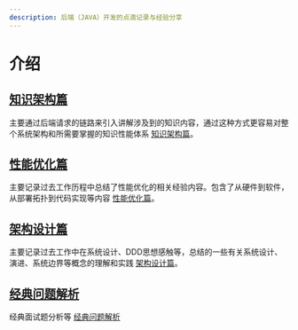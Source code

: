 ```yaml
---
description: 后端（JAVA）开发的点滴记录与经验分享
---
```


# 介绍
## [知识架构篇](request/)

主要通过后端请求的链路来引入讲解涉及到的知识内容，通过这种方式更容易对整个系统架构和所需要掌握的知识性能体系 [知识架构篇](request/)。

## [性能优化篇](performance/)

主要记录过去工作历程中总结了性能优化的相关经验内容。包含了从硬件到软件，从部署拓扑到代码实现等内容 [性能优化篇](performance/)。

## [架构设计篇](structure.md)

主要记录过去工作中在系统设计、DDD思想感触等，总结的一些有关系统设计、演进、系统边界等概念的理解和实践 [架构设计篇](structure.md)。

## [经典问题解析](https://github.com/congsg/a_book/tree/fda3feae52ca6b64379f780ede47afa2ed8a608c/problems.md)

经典面试题分析等 [经典问题解析](https://github.com/congsg/a_book/tree/fda3feae52ca6b64379f780ede47afa2ed8a608c/problems.md)

